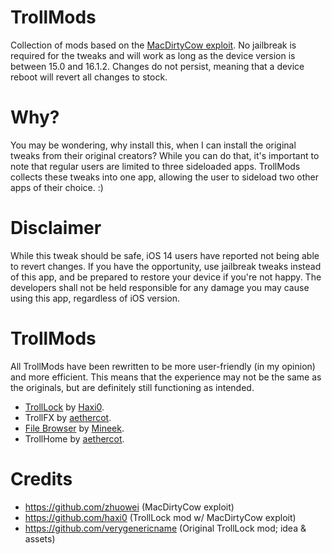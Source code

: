 # TrollMods
Collection of mods based on the [MacDirtyCow exploit](https://github.com/zhuowei/MacDirtyCowDemo/blob/main/vm_unaligned_copy_switch_race.c). No jailbreak is required for the tweaks and will work as long as the device version is between 15.0 and 16.1.2. Changes do not persist, meaning that a device reboot will revert all changes to stock.

# Why?
You may be wondering, why install this, when I can install the original tweaks from their original creators? While you can do that, it's important to note that regular users are limited to three sideloaded apps. TrollMods collects these tweaks into one app, allowing the user to sideload two other apps of their choice. :)

# Disclaimer
While this tweak should be safe, iOS 14 users have reported not being able to revert changes. If you have the opportunity, use jailbreak tweaks instead of this app, and be prepared to restore your device if you're not happy. The developers shall not be held responsible for any damage you may cause using this app, regardless of iOS version.
 
# TrollMods
All TrollMods have been rewritten to be more user-friendly (in my opinion) and more efficient. This means that the experience may not be the same as the originals, but are definitely still functioning as intended.

* [TrollLock](https://github.com/haxi0/TrollLock-Reborn) by [Haxi0](https://github.com/haxi0).
* TrollFX by [aethercot](https://github.com/aethercot).
* [File Browser](https://github.com/mineek/FileManager) by [Mineek](https://github.com/mineek).
* TrollHome by [aethercot](https://github.com/aethercot).
 
# Credits
- https://github.com/zhuowei (MacDirtyCow exploit)
- https://github.com/haxi0 (TrollLock mod w/ MacDirtyCow exploit)
- https://github.com/verygenericname (Original TrollLock mod; idea & assets)

